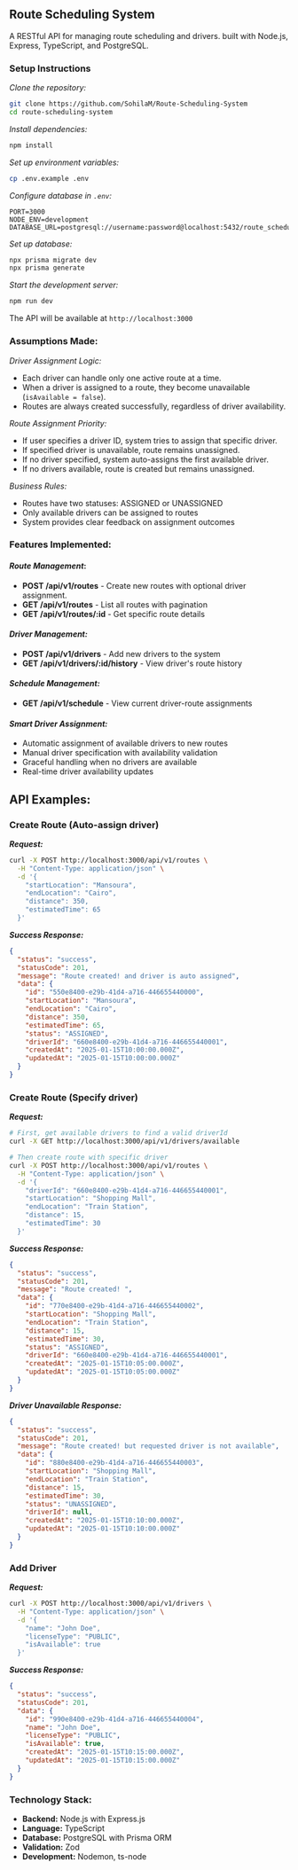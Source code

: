 ## Route Scheduling System

A RESTful API for managing route scheduling and drivers.
built with Node.js, Express, TypeScript, and PostgreSQL.

### Setup Instructions

_Clone the repository:_

```bash
git clone https://github.com/SohilaM/Route-Scheduling-System
cd route-scheduling-system
```

_Install dependencies:_

```bash
npm install
```

_Set up environment variables:_

```bash
cp .env.example .env
```

_Configure database in `.env`:_

```env
PORT=3000
NODE_ENV=development
DATABASE_URL=postgresql://username:password@localhost:5432/route_scheduling_db
```

_Set up database:_

```bash
npx prisma migrate dev
npx prisma generate
```

_Start the development server:_

```bash
npm run dev
```

The API will be available at `http://localhost:3000`

### Assumptions Made:

_Driver Assignment Logic:_

- Each driver can handle only one active route at a time.
- When a driver is assigned to a route, they become unavailable (`isAvailable = false`).
- Routes are always created successfully, regardless of driver availability.

_Route Assignment Priority:_

- If user specifies a driver ID, system tries to assign that specific driver.
- If specified driver is unavailable, route remains unassigned.
- If no driver specified, system auto-assigns the first available driver.
- If no drivers available, route is created but remains unassigned.

_Business Rules:_

- Routes have two statuses: ASSIGNED or UNASSIGNED
- Only available drivers can be assigned to routes
- System provides clear feedback on assignment outcomes

### Features Implemented:

#### _Route Management_:

- **POST /api/v1/routes** - Create new routes with optional driver assignment.
- **GET /api/v1/routes** - List all routes with pagination
- **GET /api/v1/routes/:id** - Get specific route details

#### _Driver Management:_

- **POST /api/v1/drivers** - Add new drivers to the system
- **GET /api/v1/drivers/:id/history** - View driver's route history

#### _Schedule Management:_

- **GET /api/v1/schedule** - View current driver-route assignments

#### _Smart Driver Assignment:_

- Automatic assignment of available drivers to new routes
- Manual driver specification with availability validation
- Graceful handling when no drivers are available
- Real-time driver availability updates

## API Examples:

### Create Route (Auto-assign driver)

**_Request:_**

```bash
curl -X POST http://localhost:3000/api/v1/routes \
  -H "Content-Type: application/json" \
  -d '{
    "startLocation": "Mansoura",
    "endLocation": "Cairo",
    "distance": 350,
    "estimatedTime": 65
  }'
```

**_Success Response:_**

```json
{
  "status": "success",
  "statusCode": 201,
  "message": "Route created! and driver is auto assigned",
  "data": {
    "id": "550e8400-e29b-41d4-a716-446655440000",
    "startLocation": "Mansoura",
    "endLocation": "Cairo",
    "distance": 350,
    "estimatedTime": 65,
    "status": "ASSIGNED",
    "driverId": "660e8400-e29b-41d4-a716-446655440001",
    "createdAt": "2025-01-15T10:00:00.000Z",
    "updatedAt": "2025-01-15T10:00:00.000Z"
  }
}
```

### Create Route (Specify driver)

**_Request:_**

```bash
# First, get available drivers to find a valid driverId
curl -X GET http://localhost:3000/api/v1/drivers/available

# Then create route with specific driver
curl -X POST http://localhost:3000/api/v1/routes \
  -H "Content-Type: application/json" \
  -d '{
    "driverId": "660e8400-e29b-41d4-a716-446655440001",
    "startLocation": "Shopping Mall",
    "endLocation": "Train Station",
    "distance": 15,
    "estimatedTime": 30
  }'
```

**_Success Response:_**

```json
{
  "status": "success",
  "statusCode": 201,
  "message": "Route created! ",
  "data": {
    "id": "770e8400-e29b-41d4-a716-446655440002",
    "startLocation": "Shopping Mall",
    "endLocation": "Train Station",
    "distance": 15,
    "estimatedTime": 30,
    "status": "ASSIGNED",
    "driverId": "660e8400-e29b-41d4-a716-446655440001",
    "createdAt": "2025-01-15T10:05:00.000Z",
    "updatedAt": "2025-01-15T10:05:00.000Z"
  }
}
```

**_Driver Unavailable Response:_**

```json
{
  "status": "success",
  "statusCode": 201,
  "message": "Route created! but requested driver is not available",
  "data": {
    "id": "880e8400-e29b-41d4-a716-446655440003",
    "startLocation": "Shopping Mall",
    "endLocation": "Train Station",
    "distance": 15,
    "estimatedTime": 30,
    "status": "UNASSIGNED",
    "driverId": null,
    "createdAt": "2025-01-15T10:10:00.000Z",
    "updatedAt": "2025-01-15T10:10:00.000Z"
  }
}
```

### Add Driver

**_Request:_**

```bash
curl -X POST http://localhost:3000/api/v1/drivers \
  -H "Content-Type: application/json" \
  -d '{
    "name": "John Doe",
    "licenseType": "PUBLIC",
    "isAvailable": true
  }'
```

**_Success Response:_**

```json
{
  "status": "success",
  "statusCode": 201,
  "data": {
    "id": "990e8400-e29b-41d4-a716-446655440004",
    "name": "John Doe",
    "licenseType": "PUBLIC",
    "isAvailable": true,
    "createdAt": "2025-01-15T10:15:00.000Z",
    "updatedAt": "2025-01-15T10:15:00.000Z"
  }
}
```

### Technology Stack:

- **Backend:** Node.js with Express.js
- **Language:** TypeScript
- **Database:** PostgreSQL with Prisma ORM
- **Validation:** Zod
- **Development:** Nodemon, ts-node
